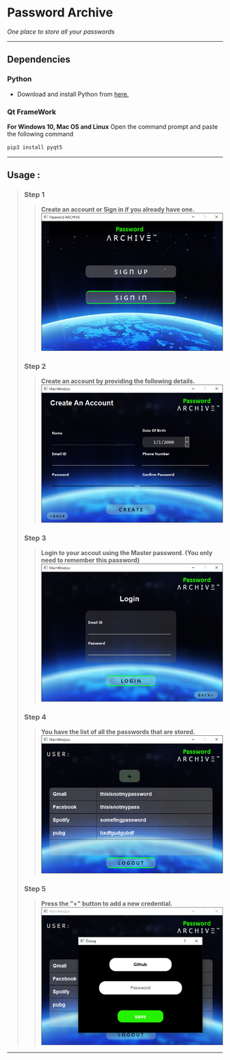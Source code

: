 # Password Archive 
_One place to store all your passwords_
- --

## **Dependencies**

### Python
 * Download and install Python from [here.](https://www.python.org/downloads/) 

### Qt FrameWork
<!--Github-->
**For Windows 10, Mac OS and Linux**
Open the command prompt and paste the following command
```bash
pip3 install pyqt5
```
---
## **Usage** :
>### Step 1
>>**Create an account or Sign in if you already have one.**
![User Interface](Images/main_page.PNG)
>### Step 2 
>>**Create an account by providing the following details.**
![User Interface](/Images/su_page.PNG)
>### Step 3 
>>**Login to your accout using the Master password. (You only need to remember this password)**
![User Interface](/Images/si_page.PNG)
>### Step 4 
>>**You have the list of all the passwords that are stored.**
![User Interface](/Images/Usage_page.PNG)
>### Step 5 
>>**Press the "+" button to add a new credential.**
![User Interface](/Images/add_new.PNG)

---
